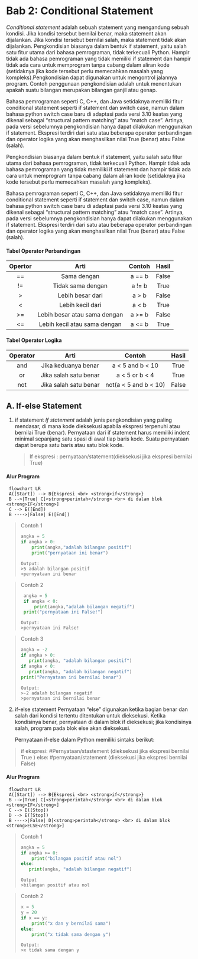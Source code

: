 # Bab 2: Conditional Statement

_Conditional statement_ adalah sebuah statement yang mengandung sebuah kondisi. Jika kondisi tersebut bernilai benar, maka statement akan dijalankan. Jika kondisi tersebut bernilai salah, maka statement tidak akan dijalankan. Pengkondisian biasanya dalam bentuk if statement, yaitu salah satu fitur utama dari bahasa pemrograman, tidak terkecuali Python. Hampir tidak ada bahasa pemrograman yang tidak memiliki if statement dan hampir tidak ada cara untuk memprogram tanpa cabang dalam aliran kode (setidaknya jika kode tersebut perlu memecahkan masalah yang kompleks).Pengkondisian dapat digunakan untuk mengontrol jalannya program. Contoh penggunaan pengkondisian adalah untuk menentukan apakah suatu bilangan merupakan bilangan ganjil atau genap.

Bahasa pemrograman seperti C, C++, dan Java setidaknya memiliki fitur conditional statement seperti if statement dan switch case, namun dalam bahasa python switch case baru di adaptasi pada versi 3.10 keatas yang dikenal sebagai “structural pattern matching” atau “match case”. Artinya, pada versi sebelumnya pengkondisian hanya dapat dilakukan menggunakan if statement. Ekspresi terdiri dari satu atau beberapa operator perbandingan dan operator logika yang akan menghasilkan nilai True (benar) atau False (salah).

Pengkondisian biasanya dalam bentuk if statement, yaitu salah satu fitur utama dari bahasa pemrograman, tidak terkecuali Python. Hampir tidak ada bahasa pemrograman yang tidak memiliki if statement dan hampir tidak ada cara untuk memprogram tanpa cabang dalam aliran kode (setidaknya jika kode tersebut perlu memecahkan masalah yang kompleks).

Bahasa pemrograman seperti C, C++, dan Java setidaknya memiliki fitur conditional statement seperti if statement dan switch case, namun dalam bahasa python switch case baru di adaptasi pada versi 3.10 keatas yang dikenal sebagai “structural pattern matching” atau “match case”. Artinya, pada versi sebelumnya pengkondisian hanya dapat dilakukan menggunakan if statement. Ekspresi terdiri dari satu atau beberapa operator perbandingan dan operator logika yang akan menghasilkan nilai True (benar) atau False (salah).

#### Tabel Operator Perbandingan

|Opertor|Arti|Contoh|Hasil|
|:--------:|:--------:|:--------:|:--------:|
|==|Sama dengan|a == b|False|
|!=|Tidak sama dengan|a != b|True|
|>|Lebih besar dari|a > b|False|
|<|Lebih kecil dari|a < b|True|
|>=|Lebih besar atau sama dengan|a >= b|False|
|<=|Lebih kecil atau sama dengan|a <= b|True|

#### Tabel Operator Logika

|Operator|Arti|Contoh|Hasil|
|:--------:|:--------:|:--------:|:--------:|
|and|Jika keduanya benar|a < 5 and b < 10|True|
|or|Jika salah satu benar|a < 5 or b < 4|True|
|not|Jika salah satu benar|not(a < 5 and b < 10)|False|

## A. If-else Statement

1. if statement
   _If statement_ adalah jenis pengkondisian yang paling mendasar, di mana kode dieksekusi apabila ekspresi terpenuhi atau bernilai True (benar). Pernyataan dari if statement harus memiliki indent minimal sepanjang satu spasi di awal tiap baris kode. Suatu pernyataan dapat berupa satu baris atau satu blok kode.
   > If ekspresi :
   > pernyataan/statement(dieksekusi jika ekspresi bernilai True)

#### Alur Program

   ```mermaid
    flowchart LR
    A([Start]) --> B{Ekspresi <br> <strong>if</strong>}
    B -->|True| C[<strong>perintah</strong> <br> di dalam blok <strong>IF</strong>]
    C --> E([End])
    B ---->|False| E([End])
   ```

> Contoh 1
>
>    ```python
>    angka = 5
>    if angka > 0:
>        print(angka,"adalah bilangan positif")
>        print("pernyataan ini benar")
>    ```
>
>    ```rext
>    Output:
>    >5 adalah bilangan positif
>    >pernyataan ini benar
>    ```
>

> Contoh 2
>
>   ```python
>    angka = 5
>    if angka < 0:
>        print(angka,"adalah bilangan negatif")
>    print("pernyataan ini False!")
>    ```
>
>    ```text
> Output:
> >pernyataan ini False!
>    ```

>Contoh 3
>
>```python
>angka = -2
>if angka > 0:
>    print(angka, "adalah bilangan positif")
>if angka < 0:
>    print(angka, "adalah bilangan negatif")
>print("Pernyataan ini bernilai benar")
> ```
>
> ```text
> Output:
> >-2 adalah bilangan negatif
> >pernyataan ini bernilai benar
> ```

2. if-else statement
   Pernyataan “else” digunakan ketika bagian benar dan salah dari kondisi tertentu ditentukan untuk dieksekusi. Ketika kondisinya benar, pernyataan di dalam blok if dieksekusi; jika kondisinya salah, program pada blok else akan dieksekusi.

   Pernyataan if-else dalam Python memiliki sintaks berikut:

> if ekspresi:
> #Pernyataan/stastement (dieksekusi jika ekspresi bernilai True )
> else:
> #pernyataan/statement (dieksekusi jika ekspresi bernilai False)

#### Alur Program

   ```mermaid
    flowchart LR
    A([Start]) --> B{Ekspresi <br> <strong>if</strong>}
    B -->|True| C[<strong>perintah</strong> <br> di dalam blok <strong>IF</strong>]
    C --> E([Stop])
    D --> E([Stop])
    B ---->|False| D[<strong>perintah</strong> <br> di dalam blok <strong>ELSE</strong>]
   ```
> Contoh 1
> ```python
> angka = 5
> if angka >= 0:
>     print("bilangan positif atau nol")
> else:
>    print(angka, "adalah bilangan negatif")
> ```
> ```text
> Output
> >bilangan positif atau nol
> ```

> Contoh 2
> ```python
> x = 5
> y = 20
> if x == y:
>     print("x dan y bernilai sama")
> else:
>     print("x tidak sama dengan y")
> ```
>
>```text
> Output:
> >x tidak sama dengan y
> ```